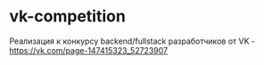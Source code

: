 # vk-competition
Реализация к конкурсу backend/fullstack разработчиков от VK - https://vk.com/page-147415323_52723907
